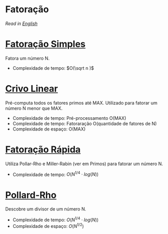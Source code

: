 # Fatoração

*Read in [English](README.en.md)*

# [Fatoração Simples](naive_factorize.cpp)
Fatora um número N.

- Complexidade de tempo: $O(\sqrt n )$

# [Crivo Linear](linear_sieve_factorize.cpp)
Pré-computa todos os fatores primos até MAX.
Utilizado para fatorar um número N menor que MAX.

- Complexidade de tempo: Pré-processamento O(MAX)
- Complexidade de tempo: Fatoraração O(quantidade de fatores de N)
- Complexidade de espaço: O(MAX)

# [Fatoração Rápida](fast_factorize.cpp)
Utiliza Pollar-Rho e Miller-Rabin (ver em Primos) para fatorar um número N.

- Complexidade de tempo: $O(N^{1/4} \cdot log(N))$

# [Pollard-Rho](pollard-rho.cpp)
Descobre um divisor de um número N.

- Complexidade de tempo: $O(N^{1/4} \cdot log(N))$
- Complexidade de espaço: $O(N^{1/2})$
